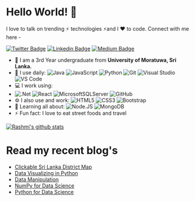 # Hello World! 👋

I love to talk on trending ⚡ technologies ⚡and I ❤️ to code. Connect with me here -

[![Twitter Badge](https://img.shields.io/badge/-RDuleesha-blue?style=plastic&logo=Twitter&logoColor=white&link=https://twitter.com/RDuleesha/)](https://twitter.com/RDuleesha/)
[![Linkedin Badge](https://img.shields.io/badge/-rashmi-blue?style=plastic&logo=Linkedin&logoColor=white&link=https://www.linkedin.com/in/rashmi-duleesha-92997b197)](https://www.linkedin.com/in/rashmi-duleesha-92997b197/)
[![Medium Badge](https://img.shields.io/badge/-@rashmildp-black?style=plastic&labelColor=000000&logo=Medium&link=https://medium.com/@rashmildp)](https://medium.com/@rashmildp)

- 🏢 I am a 3rd Year undergraduate from **University of Moratuwa, Sri Lanka.**
- 🚀 I use daily:
  ![Java](https://img.shields.io/badge/-java-3f4441?style=plastic&logo=java)
  ![JavaScript](https://img.shields.io/badge/-JavaScript-black?style=plastic&logo=javascript)
  ![Python](https://img.shields.io/badge/-Python-8fcfd1?style=plastic&logo=Python)
  ![Git](https://img.shields.io/badge/-Git-black?style=plastic&logo=git)
  ![Visual Studio](https://img.shields.io/badge/Visual%20Studio-5C2D91.svg?style=for-the-badge&logo=visual-studio&logoColor=white)
  ![VS Code](https://img.shields.io/badge/-VS%20Code-007ACC?style=plastic&logo=visual-studio-code)
- 💻 I work using:
- ![.Net](https://img.shields.io/badge/.NET-5C2D91?style=for-the-badge&logo=.net&logoColor=white)
  ![React](https://img.shields.io/badge/-React-3b2e5a?style=plastic&logo=react)
  ![MicrosoftSQLServer](https://img.shields.io/badge/Microsoft%20SQL%20Sever-CC2927?style=for-the-badge&logo=microsoft%20sql%20server&logoColor=white)
  ![GitHub](https://img.shields.io/badge/-GitHub-181717?style=plastic&logo=github)
- ⚙️ I also use and work: ![HTML5](https://img.shields.io/badge/-HTML5-E34F26?style=plastic&logo=html5&logoColor=white)
  ![CSS3](https://img.shields.io/badge/-CSS3-1572B6?style=plastic&logo=css3)
  ![Bootstrap](https://img.shields.io/badge/-Bootstrap-563D7C?style=plastic&logo=bootstrap)
- 🌱 Learning all about:
  ![Node.JS](https://img.shields.io/badge/-Node.JS-black?style=plastic&logo=Node.js)
  ![MongoDB](https://img.shields.io/badge/-MongoDB-black?style=plastic&logo=mongodb)
- ⚡️ Fun fact: I love to eat street foods and travel

[![Rashmi's github stats](https://github-readme-stats.vercel.app/api?username=rashmildp&theme=radical&show_icons=true)](https://github.com/rashmildp)


# Read my recent blog's

- [Clickable Sri Lanka District Map](https://medium.com/linkit-intecs/clickable-sri-lanka-district-map-8d966fc3a135)
- [Data Visualizing in Python](https://medium.com/linkit-intecs/data-visualizing-in-python-249016feac11)
- [Data Manipulation](https://medium.com/linkit-intecs/data-manipulation-745fa0fac48a)
- [NumPy for Data Science](https://medium.com/linkit-intecs/numpy-for-data-science-3d3a29208e34)
- [Python for Data Science](https://medium.com/linkit-intecs/python-for-data-science-b2a9340f3d01)
